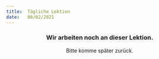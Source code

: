 ```yaml
---
title:  Tägliche Lektion
date:   06/02/2021
---
```


### <center>Wir arbeiten noch an dieser Lektion.</center>
<center>Bitte komme später zurück.</center>